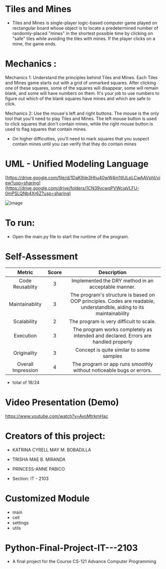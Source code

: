 # Tiles and Mines
- Tiles and Mines is single-player logic-based computer game played on rectangular board whose object is to locate a predetermined number of randomly-placed "mines" in the shortest possible time by clicking on "safe" tiles while avoiding the tiles with mines. If the player clicks on a mine, the game ends.

# Mechanics :

Mechanics 1: Understand the principles behind Tiles and Mines. Each Tiles and Mines game starts out with a grid of unmarked squares. After clicking one of these squares, some of the squares will disappear, some will remain blank, and some will have numbers on them. It's your job to use numbers to figure out which of the blank squares have mines and which are safe to click.

Mechanics 2: Use the mouse's left and right buttons. The mouse is the only tool that you'll need to play Tiles and Mines. The left mouse button is used to click squares that don't contain mines, while the right mouse button is used to flag squares that contain mines.

- On higher difficulties, you'll need to mark squares that you suspect contain mines until you can verify that they do contain mines

# UML - Unified Modeling Language

[https://drive.google.com/file/d/1DaKIhle3Hhu40wW4m1tIULpLCwAAVphI/view?usp=sharing](https://drive.google.com/drive/folders/1CN39ycwqPVWcjaVLFU-0mPSLQNb4Xr6Z?usp=sharing)


![image](https://user-images.githubusercontent.com/118491145/206996877-90bf0c95-d974-455c-b9b4-d435cfc139ee.png)



# To run: 
- Open the main.py file to start the runtime of the program.

# Self-Assessment
| Metric        | Score           | Description |
| :-----------: |:-------------:| :----:|
| Code Reusablity | 3 | Implemented the DRY method in an acceptable manner. |
| Maintainablity  | 3 | The program's structure is based on OOP principles. Codes are readable, understandble, aiding to its maintainability |
| Scalability | 2 | The program is very difficult to scale. |
| Execution | 3 | The program works completely as intended and declared. Errors are handled properly |
| Originality | 3 | Concept is quite similar to some samples |
| Overall Impression | 4 | The program or app runs smoothly without noticeable bugs or errors. |

- total of 18/24


# Video Presentation (Demo)
https://www.youtube.com/watch?v=AvoMtrkmHac

# Creators of this project:
- KATRINA CYRELL MAY M. BOBADILLA
- TRISHA MAE B. MIRANDA
- PRINCESS-ANNE PABICO


- Section: IT - 2103

# Customized Module
- main
- cell
- settings
- utils

# Python-Final-Project-IT---2103

- A final project for the Course CS-121 Advance Computer Programming


